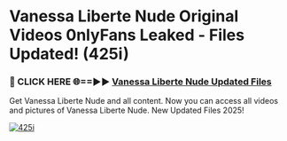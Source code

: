 # Vanessa Liberte Nude Original Videos 0nlyFans Leaked - Files Updated! (425i)

<h3>🔴 CLICK HERE 🌐==►► <a href="https://tinyurl.com/52m3yx9h" rel="nofollow">Vanessa Liberte Nude Updated Files</a></h3>

Get Vanessa Liberte Nude and all content. Now you can access all videos and pictures of Vanessa Liberte Nude. New Updated Files 2025!

[![425i](https://i.imgur.com/TnHtlc8.gif)](https://tinyurl.com/52m3yx9h)
